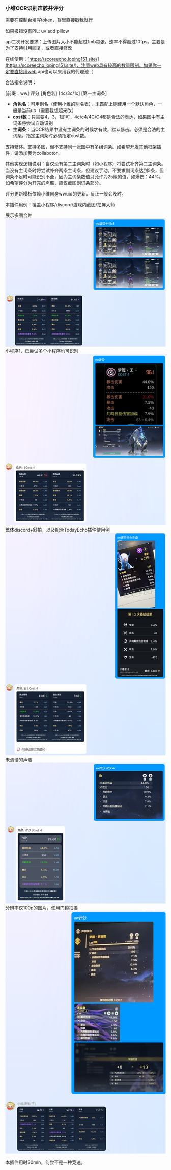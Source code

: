 ### 小维OCR识别声骸并评分

需要在控制台填写token，群里直接戳我就行

如果报错没有PIL: uv add pillow

api二次开发要求：上传图片大小不能超过1mb每张，速率不得超过10fps。主要是为了支持引用回复，或者直接修改

在线使用：[https://scoreecho.loping151.site/](https://scoreecho.loping151.site/)，注意web具有较高的数量限制。如果你一定要直接用web api也可以来用我的代理池（

合法指令说明：

[前缀：ww] 评分 [角色名] [4c/3c/1c] [第一主词条]

- **角色名**：可用别名（使用小维的别名表），未匹配上则使用一个默认角色，一般是当前up（需要我想起来改）
- **cost数**：只需要4，3，1即可，4c/c4/4C/C4都是合法的表达，如果图中有主词条将尝试自动识别
- **主词条**：当OCR结果中没有主词条的时候才有效，默认暴击。必须是合法的主词条。指定主词条时必须指定cost数。

支持繁体。支持多图，但不支持同一张图中有多组词条。如希望开发其他框架插件，请添加我为collabotor。

其他实现逻辑说明：当仅没有第二主词条时（如小程序）将尝试补齐第二主词条。当没有主词条时将尝试补齐两条主词条，但建议手动。不要求副词条达到5条，但词条不足时可能识别不全，因为主词条数值只允许为25级的值，如爆伤：44%。如希望评分为开完的声骸，应仅截图副词条部分。

评分更新模板依赖小维自身wwuid的更新。反正一般会及时。

本插件用例：覆盖小程序/discord/游戏内截图/拍屏大师

展示多图合并
![image.png](example.png)
小程序1，已尝试多个小程序均可识别
![image.png](example2.png)
繁体discord+斜拍，以及配合TodayEcho插件使用例
![image.png](example3.png)
未调谐的声骸
![image.png](example4.png)
分辨率仅100p的图片，使用门锁拍摄
![image.png](example5.png)

本插件用时30min，何尝不是一种竞速。
